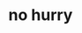 ---
layout: playlist
title: no hurry
section: College
embed: '<iframe style="float: right;" src="https://open.spotify.com/embed/playlist/5lDNQdo2PjEfnSrSyOHgkr" width="300" height="380" frameborder="0" allowtransparency="true" allow="encrypted-media"></iframe>'
story: sophomore winter
order: 6
---